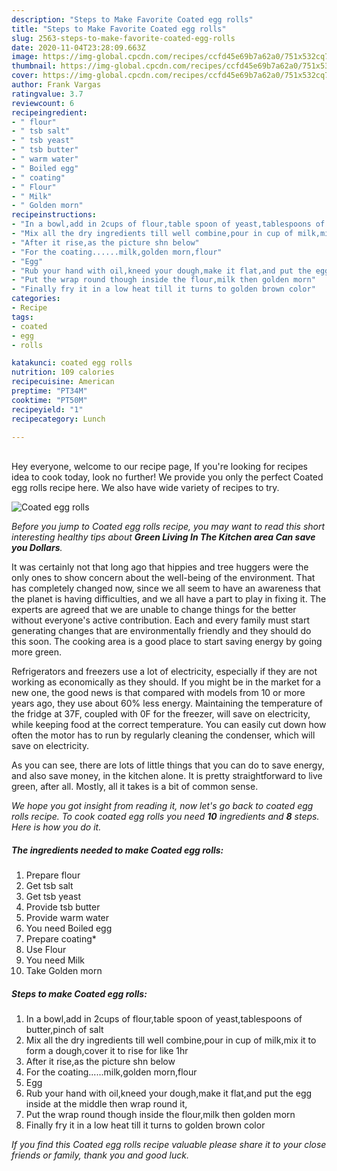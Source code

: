 ```yaml
---
description: "Steps to Make Favorite Coated egg rolls"
title: "Steps to Make Favorite Coated egg rolls"
slug: 2563-steps-to-make-favorite-coated-egg-rolls
date: 2020-11-04T23:28:09.663Z
image: https://img-global.cpcdn.com/recipes/ccfd45e69b7a62a0/751x532cq70/coated-egg-rolls-recipe-main-photo.jpg
thumbnail: https://img-global.cpcdn.com/recipes/ccfd45e69b7a62a0/751x532cq70/coated-egg-rolls-recipe-main-photo.jpg
cover: https://img-global.cpcdn.com/recipes/ccfd45e69b7a62a0/751x532cq70/coated-egg-rolls-recipe-main-photo.jpg
author: Frank Vargas
ratingvalue: 3.7
reviewcount: 6
recipeingredient:
- " flour"
- " tsb salt"
- " tsb yeast"
- " tsb butter"
- " warm water"
- " Boiled egg"
- " coating"
- " Flour"
- " Milk"
- " Golden morn"
recipeinstructions:
- "In a bowl,add in 2cups of flour,table spoon of yeast,tablespoons of butter,pinch of salt"
- "Mix all the dry ingredients till well combine,pour in cup of milk,mix it to form a dough,cover it to rise for like 1hr"
- "After it rise,as the picture shn below"
- "For the coating......milk,golden morn,flour"
- "Egg"
- "Rub your hand with oil,kneed your dough,make it flat,and put the egg inside at the middle then wrap round it,"
- "Put the wrap round though inside the flour,milk then golden morn"
- "Finally fry it in a low heat till it turns to golden brown color"
categories:
- Recipe
tags:
- coated
- egg
- rolls

katakunci: coated egg rolls 
nutrition: 109 calories
recipecuisine: American
preptime: "PT34M"
cooktime: "PT50M"
recipeyield: "1"
recipecategory: Lunch

---
```

<br>
Hey everyone, welcome to our recipe page, If you're looking for recipes idea to cook today, look no further! We provide you only the perfect Coated egg rolls recipe here. We also have wide variety of recipes to try.
<br>


![Coated egg rolls](https://img-global.cpcdn.com/recipes/ccfd45e69b7a62a0/751x532cq70/coated-egg-rolls-recipe-main-photo.jpg)

<i>Before you jump to Coated egg rolls recipe, you may want to read this short interesting healthy tips about 
<strong>Green Living In The Kitchen area Can save you Dollars</strong>.</i>
</br>

It was certainly not that long ago that hippies and tree huggers were the only ones to show concern about the well-being of the environment. That has completely changed now, since we all seem to have an awareness that the planet is having difficulties, and we all have a part to play in fixing it. The experts are agreed that we are unable to change things for the better without everyone's active contribution. Each and every family must start generating changes that are environmentally friendly and they should do this soon. The cooking area is a good place to start saving energy by going more green.

Refrigerators and freezers use a lot of electricity, especially if they are not working as economically as they should. If you might be in the market for a new one, the good news is that compared with models from 10 or more years ago, they use about 60% less energy. Maintaining the temperature of the fridge at 37F, coupled with 0F for the freezer, will save on electricity, while keeping food at the correct temperature. You can easily cut down how often the motor has to run by regularly cleaning the condenser, which will save on electricity.

As you can see, there are lots of little things that you can do to save energy, and also save money, in the kitchen alone. It is pretty straightforward to live green, after all. Mostly, all it takes is a bit of common sense.


<i>We hope you got insight from reading it, now let's go back to coated egg rolls recipe. To cook coated egg rolls you need <strong>10</strong> ingredients and <strong>8</strong> steps. Here is how you do it.
</i>

##### The ingredients needed to make Coated egg rolls:

1. Prepare  flour
1. Get  tsb salt
1. Get  tsb yeast
1. Provide  tsb butter
1. Provide  warm water
1. You need  Boiled egg
1. Prepare  coating*
1. Use  Flour
1. You need  Milk
1. Take  Golden morn


##### Steps to make Coated egg rolls:

1. In a bowl,add in 2cups of flour,table spoon of yeast,tablespoons of butter,pinch of salt
1. Mix all the dry ingredients till well combine,pour in cup of milk,mix it to form a dough,cover it to rise for like 1hr
1. After it rise,as the picture shn below
1. For the coating......milk,golden morn,flour
1. Egg
1. Rub your hand with oil,kneed your dough,make it flat,and put the egg inside at the middle then wrap round it,
1. Put the wrap round though inside the flour,milk then golden morn
1. Finally fry it in a low heat till it turns to golden brown color


<i>If you find this Coated egg rolls recipe valuable please share it to your close friends or family, thank you and good luck.</i>
